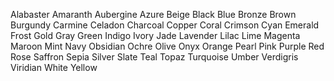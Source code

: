 Alabaster
Amaranth
Aubergine
Azure
Beige
Black
Blue
Bronze
Brown
Burgundy
Carmine
Celadon
Charcoal
Copper
Coral
Crimson
Cyan
Emerald
Frost
Gold
Gray
Green
Indigo
Ivory
Jade
Lavender
Lilac
Lime
Magenta
Maroon
Mint
Navy
Obsidian
Ochre
Olive
Onyx
Orange
Pearl
Pink
Purple
Red
Rose
Saffron
Sepia
Silver
Slate
Teal
Topaz
Turquoise
Umber
Verdigris
Viridian
White
Yellow